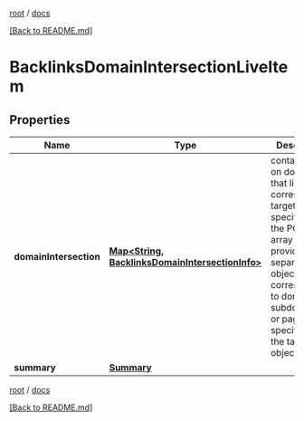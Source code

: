 [root](./../ "root") / [docs](./ "docs")

[[Back to README.md]](./../README.md "[Back to README.md]")

# BacklinksDomainIntersectionLiveItem

## Properties

| Name | Type | Description | Notes |
|------------ | ------------- | ------------- | -------------|
|**domainIntersection** | [**Map&lt;String, BacklinksDomainIntersectionInfo&gt;**](BacklinksDomainIntersectionInfo.md) | contains data on domains that link to the corresponding targets specified in the POST array data is provided in separate objects corresponding to domains, subdomains or pages specified in the targets object |  [optional] |
|**summary** | [**Summary**](Summary.md) |  |  [optional] |

[root](./../ "root") / [docs](./ "docs")

[[Back to README.md]](./../README.md "[Back to README.md]")
